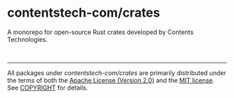 contentstech-com/crates
========
A monorepo for open-source Rust crates developed by Contents Technologies.

&nbsp;

--------

All packages under *contentstech-com/crates* are primarily distributed under the
terms of both the [Apache License (Version 2.0)] and the [MIT license]. See
[COPYRIGHT] for details.

[MIT license]: LICENSE-MIT
[Apache License (Version 2.0)]: LICENSE-APACHE
[COPYRIGHT]: COPYRIGHT
